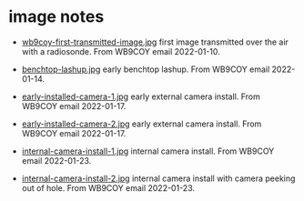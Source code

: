 # image notes

* [wb9coy-first-transmitted-image.jpg](wb9coy-first-transmitted-image.jpg)
  first image transmitted over the air with a radiosonde.  From WB9COY email
  2022-01-10.

* [benchtop-lashup.jpg](benchtop-lashup.jpg) early benchtop lashup.  From
  WB9COY email 2022-01-14.

* [early-installed-camera-1.jpg](early-installed-camera-1.jpg)  early external
  camera install.  From WB9COY email 2022-01-17.

* [early-installed-camera-2.jpg](early-installed-camera-2.jpg)  early external
  camera install.  From WB9COY email 2022-01-17.

* [internal-camera-install-1.jpg](internal-camera-install-1.jpg)  internal
  camera install.  From WB9COY email 2022-01-23.

* [internal-camera-install-2.jpg](internal-camera-install-2.jpg)  internal
  camera install with camera peeking out of hole.  From WB9COY email
  2022-01-23.

